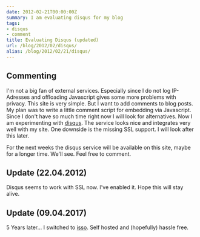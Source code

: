 ```yaml
---
date: 2012-02-21T00:00:00Z
summary: I am evaluating disqus for my blog
tags:
- disqus
- comment
title: Evaluating Disqus (updated)
url: /blog/2012/02/disqus/
alias: /blog/2012/02/21/disqus/
---
```


## Commenting

I'm not a big fan of external services. Especially since I do not log IP-Adresses
and offloading Javascript gives some more problems with privacy.
This site is very simple. But I want to add comments to blog posts. My plan was
to write a little comment script for embedding via Javascript. Since I don't have
so much time right now I will look for alternatives. Now I am experimenting with
[disqus](http://disqus.com). The service looks nice and integrates very well with
my site. One downside is the missing SSL support. I will look after this later.

For the next weeks the disqus service will be available on this site, maybe for
a longer time. We'll see. Feel free to comment.

## Update (22.04.2012)
Disqus seems to work with SSL now. I've enabled it. Hope this will stay alive.

## Update (09.04.2017)
5 Years later… I switched to [isso](https://posativ.org/isso/).
Self hosted and (hopefully) hassle free.
